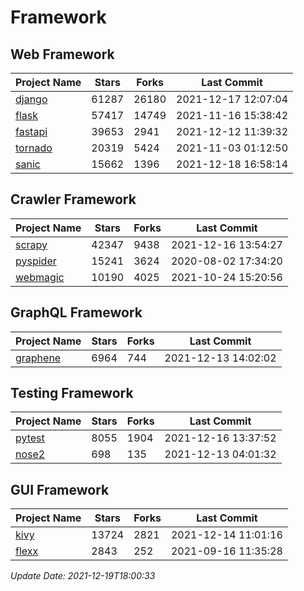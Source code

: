 # Framework

## Web Framework
| Project Name | Stars | Forks | Last Commit |
| ------------ | ----- | ----- | ----------- |
| [django](https://github.com/django/django) | 61287 | 26180 | 2021-12-17 12:07:04 |
| [flask](https://github.com/pallets/flask) | 57417 | 14749 | 2021-11-16 15:38:42 |
| [fastapi](https://github.com/tiangolo/fastapi) | 39653 | 2941 | 2021-12-12 11:39:32 |
| [tornado](https://github.com/tornadoweb/tornado) | 20319 | 5424 | 2021-11-03 01:12:50 |
| [sanic](https://github.com/sanic-org/sanic) | 15662 | 1396 | 2021-12-18 16:58:14 |

## Crawler Framework
| Project Name | Stars | Forks | Last Commit |
| ------------ | ----- | ----- | ----------- |
| [scrapy](https://github.com/scrapy/scrapy) | 42347 | 9438 | 2021-12-16 13:54:27 |
| [pyspider](https://github.com/binux/pyspider) | 15241 | 3624 | 2020-08-02 17:34:20 |
| [webmagic](https://github.com/code4craft/webmagic) | 10190 | 4025 | 2021-10-24 15:20:56 |

## GraphQL Framework
| Project Name | Stars | Forks | Last Commit |
| ------------ | ----- | ----- | ----------- |
| [graphene](https://github.com/graphql-python/graphene) | 6964 | 744 | 2021-12-13 14:02:02 |

## Testing Framework
| Project Name | Stars | Forks | Last Commit |
| ------------ | ----- | ----- | ----------- |
| [pytest](https://github.com/pytest-dev/pytest) | 8055 | 1904 | 2021-12-16 13:37:52 |
| [nose2](https://github.com/nose-devs/nose2) | 698 | 135 | 2021-12-13 04:01:32 |

## GUI Framework
| Project Name | Stars | Forks | Last Commit |
| ------------ | ----- | ----- | ----------- |
| [kivy](https://github.com/kivy/kivy) | 13724 | 2821 | 2021-12-14 11:01:16 |
| [flexx](https://github.com/flexxui/flexx) | 2843 | 252 | 2021-09-16 11:35:28 |

*Update Date: 2021-12-19T18:00:33*